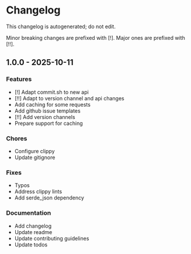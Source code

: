 # Changelog

This changelog is autogenerated; do not edit.

Minor breaking changes are prefixed with [!]. Major ones are prefixed with [!!].

## 1.0.0 - 2025-10-11

### Features

- [!] Adapt commit.sh to new api
- [!!] Adapt to version channel and api changes
- Add caching for some requests
- Add github issue templates
- [!!] Add version channels
- Prepare support for caching

### Chores

- Configure clippy
- Update gitignore

### Fixes

- Typos
- Address clippy lints
- Add serde_json dependency

### Documentation

- Add changelog
- Update readme
- Update contributing guidelines
- Update todos
